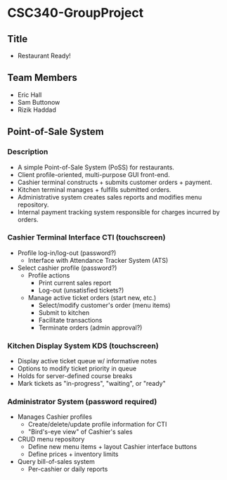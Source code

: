 # CSC340-GroupProject

## Title
- Restaurant Ready!

## Team Members
- Eric Hall
- Sam Buttonow
- Rizik Haddad

## Point-of-Sale System

### Description
- A simple Point-of-Sale System (PoSS) for restaurants.
- Client profile-oriented, multi-purpose GUI front-end.
- Cashier terminal constructs + submits customer orders + payment.
- Kitchen terminal manages + fulfills submitted orders.
- Administrative system creates sales reports and modifies menu repository.
- Internal payment tracking system responsible for charges incurred by orders.

### Cashier Terminal Interface CTI (touchscreen)
- Profile log-in/log-out (password?)
  - Interface with Attendance Tracker System (ATS)
- Select cashier profile (password?)
  - Profile actions
    - Print current sales report
    - Log-out (unsatisfied tickets?)
  - Manage active ticket orders (start new, etc.)
    - Select/modify customer's order (menu items)
    - Submit to kitchen
    - Facilitate transactions
    - Terminate orders (admin approval?)
    
### Kitchen Display System KDS (touchscreen)
- Display active ticket queue w/ informative notes
- Options to modify ticket priority in queue
- Holds for server-defined course breaks
- Mark tickets as "in-progress", "waiting", or "ready"

### Administrator System (password required)
- Manages Cashier profiles
  - Create/delete/update profile information for CTI
  - "Bird's-eye view" of Cashier's sales
- CRUD menu repository
  - Define new menu items + layout Cashier interface buttons
  - Define prices + inventory limits
- Query bill-of-sales system
  - Per-cashier or daily reports

